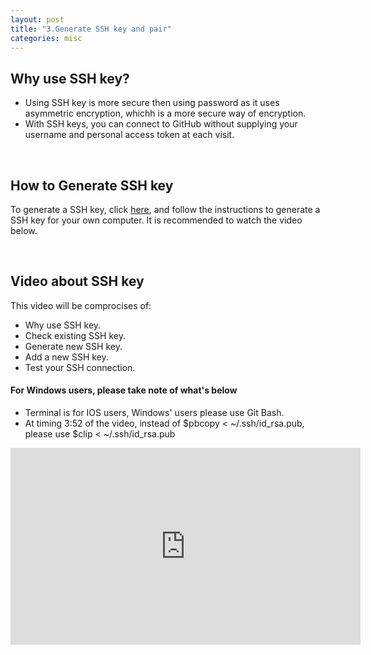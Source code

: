 ```yaml
---
layout: post
title: "3.Generate SSH key and pair"
categories: misc
---
```

<html> 
  <body>
    <h2>Why use SSH key?</h2>
    <ul>
      <li>Using SSH key is more secure then using password as it uses asymmetric encryption, whichh is a more secure way of encryption.</li>
      <li>With SSH keys, you can connect to GitHub without supplying your username and personal access token at each visit.</li>
    </ul>
    <br>
    <h2>How to Generate SSH key</h2>
    <p>To generate a SSH key, click <a href="https://docs.github.com/en/authentication/connecting-to-github-with-ssh/generating-a-new-ssh-key-and-adding-it-to-the-ssh-agent">here</a>, and follow the instructions to generate a SSH key for your own computer. It is recommended to watch the video below. </p>
    <br>
    <h2>Video about SSH key</h2>
    <p>This video will be comprocises of:</p>
      <ul>
    <li>Why use SSH key.</li>
    <li>Check existing SSH key.</li>
    <li>Generate new SSH key.</li>
    <li>Add a new SSH key.</li>
    <li>Test your SSH connection.</li>
      </ul>
    <h4>For Windows users, please take note of what's below</h4>
    <ul>
      <li>Terminal is for IOS users, Windows' users please use Git Bash.</li>
      <li>At timing 3:52 of the video, instead of $pbcopy < ~/.ssh/id_rsa.pub, please use $clip < ~/.ssh/id_rsa.pub</li>
    </ul>
    <iframe width="560" height="315" src="https://www.youtube.com/embed/vbXYfdMSWGU" title="YouTube video player" frameborder="0" allow="accelerometer; autoplay; clipboard-write; encrypted-media; gyroscope; picture-in-picture" allowfullscreen></iframe>
  </body>
</html>
                                            
